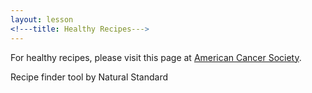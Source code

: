 ```yaml
---
layout: lesson
<!---title: Healthy Recipes--->
---
```


For healthy recipes, please visit this page at [American Cancer Society](https://ww5.komen.org/RecipesIntroduction.html).

Recipe finder tool by Natural Standard
